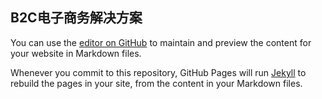 ## B2C电子商务解决方案

You can use the [editor on GitHub](https://github.com/sooopps/sooopps.github.io/edit/master/README.md) to maintain and preview the content for your website in Markdown files.

Whenever you commit to this repository, GitHub Pages will run [Jekyll](https://jekyllrb.com/) to rebuild the pages in your site, from the content in your Markdown files.






